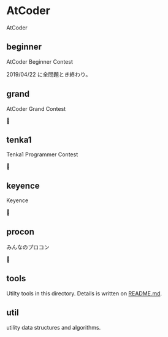 # AtCoder

AtCoder

## beginner

AtCoder Beginner Contest

2019/04/22 に全問題とき終わり。

## grand

AtCoder Grand Contest

:construction:

## tenka1

Tenka1 Programmer Contest

:construction:

## keyence

Keyence

:construction:

## procon

みんなのプロコン

:construction:

## tools

Utilty tools in this directory. Details is written on [README.md](./tools/README.md).

## util

utility data structures and algorithms.
